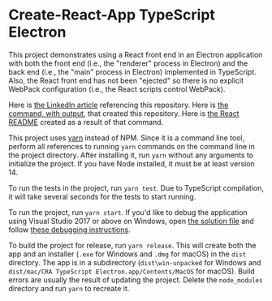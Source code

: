# Create-React-App TypeScript Electron

This project demonstrates using a React front end in an Electron application with both the front end (i.e., the "renderer" process
in Electron) and the back end (i.e., the "main" process in Electron) implemented in TypeScript.  Also, the React front end has not
been "ejected" so there is no explicit WebPack configuration (i.e., the React scripts control WebPack).

Here is [the LinkedIn article](https://www.linkedin.com/pulse/notes-create-react-app-using-typescript-electron-chris-idzerda/)
referencing this repository.  Here is [the command, with output](README.txt), that created this repository.  Here is [the React
README](React.md) created as a result of that command.

This project uses [yarn](https://yarnpkg.com) instead of NPM.  Since it is a command line tool, perform all references to running
`yarn` commands on the command line in the project directory.  After installing it, run `yarn` without any arguments to initialize
the project.  If you have Node installed, it must be at least version 14.

To run the tests in the project, run `yarn test`.  Due to TypeScript compilation, it will take several seconds for the tests to
start running.

To run the project, run `yarn start`.  If you'd like to debug the application using Visual Studio 2017 or above on Windows, open
[the solution file](cra-typescript-electron.sln) and follow [these debugging instructions](DEBUG.md).

To build the project for release, run `yarn release`.  This will create both the app and an installer (`.exe` for Windows and `.dmg`
for macOS) in the `dist` directory.  The app is in a subdirectory (`dist\win-unpacked` for Windows and `dist/mac/CRA TypeScript
Electron.app/Contents/MacOS` for macOS).  Build errors are usually the result of updating the project.  Delete the `node_modules`
directory and run `yarn` to recreate it.
